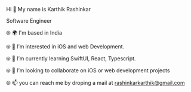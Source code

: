 Hi 👋 My name is Karthik Rashinkar

Software Engineer

⦾ 🌍  I'm based in India

⦾ 👀 I’m interested in iOS and web Development.

⦾ 🌱 I’m currently learning SwiftUI, React, Typescript.

⦾ 💞️ I’m looking to collaborate on iOS or web development projects

⦾ 📫 you can reach me by droping a mail at rashinkarkarthik@gmail.com


<!---
karthik1172/karthik1172 is a ✨ special ✨ repository because its `README.md` (this file) appears on your GitHub profile.
You can click the Preview link to take a look at your changes.
--->
